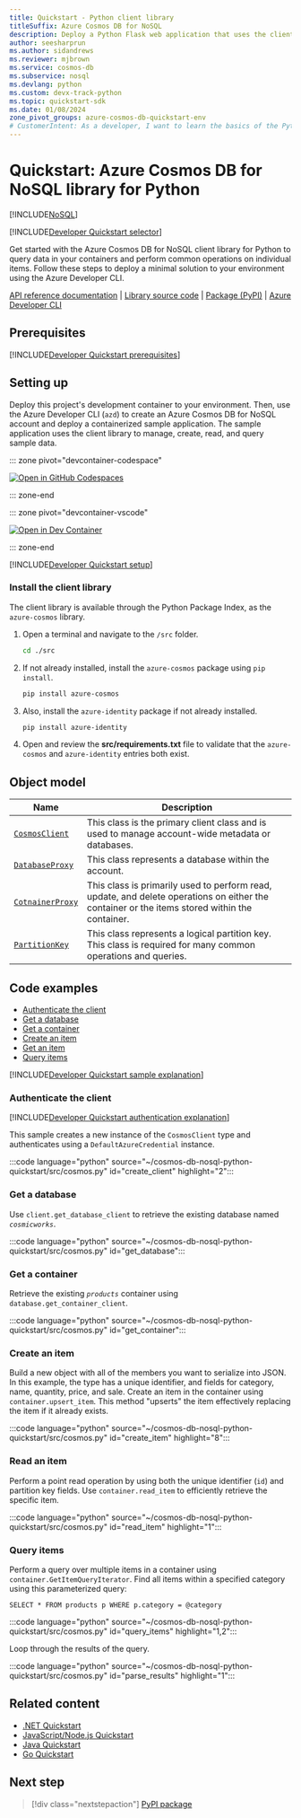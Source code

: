 ```yaml
---
title: Quickstart - Python client library
titleSuffix: Azure Cosmos DB for NoSQL
description: Deploy a Python Flask web application that uses the client library to interact with Azure Cosmos DB for NoSQL data in this quickstart.
author: seesharprun
ms.author: sidandrews
ms.reviewer: mjbrown
ms.service: cosmos-db
ms.subservice: nosql
ms.devlang: python
ms.custom: devx-track-python
ms.topic: quickstart-sdk
ms.date: 01/08/2024
zone_pivot_groups: azure-cosmos-db-quickstart-env
# CustomerIntent: As a developer, I want to learn the basics of the Python library so that I can build applications with Azure Cosmos DB for NoSQL.
---
```


# Quickstart: Azure Cosmos DB for NoSQL library for Python

[!INCLUDE[NoSQL](../includes/appliesto-nosql.md)]

[!INCLUDE[Developer Quickstart selector](includes/quickstart/dev-selector.md)]

Get started with the Azure Cosmos DB for NoSQL client library for Python to query data in your containers and perform common operations on individual items. Follow these steps to deploy a minimal solution to your environment using the Azure Developer CLI.

[API reference documentation](/python/api/overview/azure/cosmos-readme) | [Library source code](https://github.com/azure/azure-sdk-for-python/tree/main/sdk/cosmos/azure-cosmos) | [Package (PyPI)](https://pypi.org/project/azure-cosmos) | [Azure Developer CLI](/azure/developer/azure-developer-cli/overview)

## Prerequisites

[!INCLUDE[Developer Quickstart prerequisites](includes/quickstart/dev-prereqs.md)]

## Setting up

Deploy this project's development container to your environment. Then, use the Azure Developer CLI (`azd`) to create an Azure Cosmos DB for NoSQL account and deploy a containerized sample application. The sample application uses the client library to manage, create, read, and query sample data.

::: zone pivot="devcontainer-codespace"

[![Open in GitHub Codespaces](https://img.shields.io/static/v1?style=for-the-badge&label=GitHub+Codespaces&message=Open&color=brightgreen&logo=github)](https://codespaces.new/azure-samples/cosmos-db-nosql-python-quickstart?template=false&quickstart=1&azure-portal=true)

::: zone-end

::: zone pivot="devcontainer-vscode"

[![Open in Dev Container](https://img.shields.io/static/v1?style=for-the-badge&label=Dev+Containers&message=Open&color=blue&logo=visualstudiocode)](https://vscode.dev/redirect?url=vscode://ms-vscode-remote.remote-containers/cloneInVolume?url=https://github.com/azure-samples/cosmos-db-nosql-python-quickstart)

::: zone-end

[!INCLUDE[Developer Quickstart setup](includes/quickstart/dev-setup.md)]

### Install the client library

The client library is available through the Python Package Index, as the `azure-cosmos` library.

1. Open a terminal and navigate to the `/src` folder.

    ```bash
    cd ./src
    ```

1. If not already installed, install the `azure-cosmos` package using `pip install`.

    ```bash
    pip install azure-cosmos
    ```

1. Also, install the `azure-identity` package if not already installed.

    ```bash
    pip install azure-identity
    ```

1. Open and review the **src/requirements.txt** file to validate that the `azure-cosmos` and `azure-identity` entries both exist.

## Object model

| Name | Description |
| --- | --- |
| [`CosmosClient`](/python/api/azure-cosmos/azure.cosmos.cosmos_client.cosmosclient) | This class is the primary client class and is used to manage account-wide metadata or databases. |
| [`DatabaseProxy`](/python/api/azure-cosmos/azure.cosmos.database.databaseproxy) | This class represents a database within the account. |
| [`CotnainerProxy`](/python/api/azure-cosmos/azure.cosmos.container.containerproxy) | This class is primarily used to perform read, update, and delete operations on either the container or the items stored within the container. |
| [`PartitionKey`](/python/api/azure-cosmos/azure.cosmos.partition_key.partitionkey) | This class represents a logical partition key. This class is required for many common operations and queries. |

## Code examples

- [Authenticate the client](#authenticate-the-client)
- [Get a database](#get-a-database)
- [Get a container](#get-a-container)
- [Create an item](#create-an-item)
- [Get an item](#read-an-item)
- [Query items](#query-items)

[!INCLUDE[Developer Quickstart sample explanation](includes/quickstart/dev-sample-primer.md)]

### Authenticate the client

[!INCLUDE[Developer Quickstart authentication explanation](includes/quickstart/dev-auth-primer.md)]

This sample creates a new instance of the `CosmosClient` type and authenticates using a `DefaultAzureCredential` instance.

:::code language="python" source="~/cosmos-db-nosql-python-quickstart/src/cosmos.py" id="create_client" highlight="2":::

### Get a database

Use `client.get_database_client` to retrieve the existing database named *`cosmicworks`*.

:::code language="python" source="~/cosmos-db-nosql-python-quickstart/src/cosmos.py" id="get_database":::

### Get a container

Retrieve the existing *`products`* container using `database.get_container_client`.

:::code language="python" source="~/cosmos-db-nosql-python-quickstart/src/cosmos.py" id="get_container":::

### Create an item

Build a new object with all of the members you want to serialize into JSON. In this example, the type has a unique identifier, and fields for category, name, quantity, price, and sale. Create an item in the container using `container.upsert_item`. This method "upserts" the item effectively replacing the item if it already exists.

:::code language="python" source="~/cosmos-db-nosql-python-quickstart/src/cosmos.py" id="create_item" highlight="8":::

### Read an item

Perform a point read operation by using both the unique identifier (`id`) and partition key fields. Use `container.read_item` to efficiently retrieve the specific item.

:::code language="python" source="~/cosmos-db-nosql-python-quickstart/src/cosmos.py" id="read_item" highlight="1":::

### Query items

Perform a query over multiple items in a container using `container.GetItemQueryIterator`. Find all items within a specified category using this parameterized query:

```nosql
SELECT * FROM products p WHERE p.category = @category
```

:::code language="python" source="~/cosmos-db-nosql-python-quickstart/src/cosmos.py" id="query_items" highlight="1,2":::

Loop through the results of the query.

:::code language="python" source="~/cosmos-db-nosql-python-quickstart/src/cosmos.py" id="parse_results" highlight="1":::

## Related content

- [.NET Quickstart](quickstart-dotnet.md)
- [JavaScript/Node.js Quickstart](quickstart-nodejs.md)
- [Java Quickstart](quickstart-java.md)
- [Go Quickstart](quickstart-go.md)

## Next step

> [!div class="nextstepaction"]
> [PyPI package](https://pypi.org/project/azure-cosmos)
